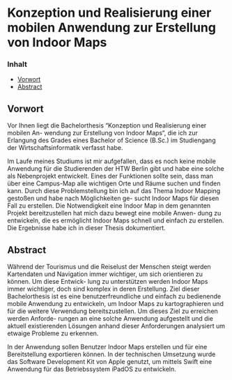 # Konzeption und Realisierung einer mobilen Anwendung zur Erstellung von Indoor Maps

### Inhalt
* [Vorwort](#preface)  
* [Abstract](#abstract)  

<a name="headers"></a>
## Vorwort
Vor Ihnen liegt die Bachelorthesis “Konzeption und Realisierung einer mobilen An- wendung zur Erstellung von Indoor Maps“, die ich zur Erlangung des Grades eines Bachelor of Science (B.Sc.) im Studiengang der Wirtschaftsinformatik verfasst habe.

Im Laufe meines Studiums ist mir aufgefallen, dass es noch keine mobile Anwendung für die Studierenden der HTW Berlin gibt und habe eine solche als Nebenprojekt entwickelt. Eines der Funktionen sollte sein, dass man über eine Campus-Map alle wichtigen Orte und Räume suchen und finden kann. Durch diese Problemstellung bin ich auf das Thema Indoor Mapping gestoßen und habe nach Möglichkeiten ge- sucht Indoor Maps für diesen Fall zu erstellen. Die Notwendigkeit eine Indoor Map in dem genannten Projekt bereitzustellen hat mich dazu bewegt eine mobile Anwen- dung zu entwickeln, die es ermöglicht Indoor Maps schnell und einfach zu erstellen. Die Ergebnisse habe ich in dieser Thesis dokumentiert.

<a name="headers"></a>
## Abstract
Während der Tourismus und die Reiselust der Menschen steigt werden Kartendaten und Navigation immer wichtiger, um sich orientieren zu können. Um diese Entwick- lung zu unterstützen werden Indoor Maps immer wichtiger, doch sind komplex in deren Erstellung.
Ziel dieser Bachelorthesis ist es eine benutzerfreundliche und einfach zu bedienende mobile Anwendung zu entwickeln, um Indoor Maps zu kartographieren und für die weitere Verwendung bereitszustellen. Um dieses Ziel zu erreichen werden Anforde- rungen an eine solche Anwendung aufgestellt und die aktuell existierenden Lösungen anhand dieser Anforderungen analysiert um etwaige Probleme zu erkennen.

In der Anwendung sollen Benutzer Indoor Maps erstellen und für eine Bereitstellung exportieren können. In der technischen Umsetzung wurde das Software Development Kit von Apple genutzt, um mittels Swift eine Anwendung für das Betriebssystem iPadOS zu entwickeln.
